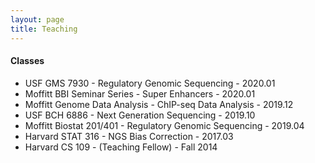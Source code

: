 ```yaml
---
layout: page
title: Teaching
---
```


#### Classes

- USF GMS 7930 - Regulatory Genomic Sequencing -  2020.01
- Moffitt BBI Seminar Series - Super Enhancers - 2020.01
- Moffitt Genome Data Analysis - ChIP-seq Data Analysis - 2019.12
- USF BCH 6886 - Next Generation Sequencing - 2019.10
- Moffitt Biostat 201/401 - Regulatory Genomic Sequencing - 2019.04
- Harvard STAT 316 - NGS Bias Correction - 2017.03
- Harvard CS 109 - (Teaching Fellow) - Fall 2014